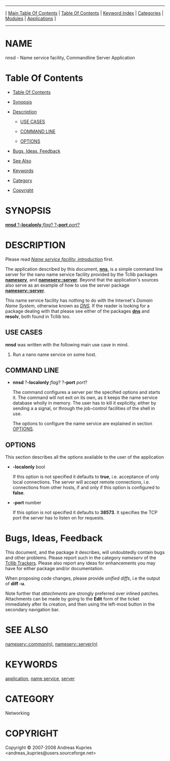
[//000000001]: # (nnsd \- Name service facility)
[//000000002]: # (Generated from file 'nnsd\.man' by tcllib/doctools with format 'markdown')
[//000000003]: # (Copyright &copy; 2007\-2008 Andreas Kupries <andreas\_kupries@users\.sourceforge\.net>)
[//000000004]: # (nnsd\(n\) 1\.0\.1 tcllib "Name service facility")

<hr> [ <a href="../../../toc.md">Main Table Of Contents</a> &#124; <a
href="../../toc.md">Table Of Contents</a> &#124; <a
href="../../../index.md">Keyword Index</a> &#124; <a
href="../../../toc0.md">Categories</a> &#124; <a
href="../../../toc1.md">Modules</a> &#124; <a
href="../../../toc2.md">Applications</a> ] <hr>

# NAME

nnsd \- Name service facility, Commandline Server Application

# <a name='toc'></a>Table Of Contents

  - [Table Of Contents](#toc)

  - [Synopsis](#synopsis)

  - [Description](#section1)

      - [USE CASES](#subsection1)

      - [COMMAND LINE](#subsection2)

      - [OPTIONS](#subsection3)

  - [Bugs, Ideas, Feedback](#section2)

  - [See Also](#seealso)

  - [Keywords](#keywords)

  - [Category](#category)

  - [Copyright](#copyright)

# <a name='synopsis'></a>SYNOPSIS

[__nnsd__ ?__\-localonly__ *flag*? ?__\-port__ *port*?](#1)  

# <a name='description'></a>DESCRIPTION

Please read *[Name service facility,
introduction](\.\./modules/nns/nns\_intro\.md)* first\.

The application described by this document, __[nns](nns\.md)__, is a
simple command line server for the nano name service facility provided by the
Tcllib packages __[nameserv](\.\./modules/nns/nns\_client\.md)__, and
__[nameserv::server](\.\./modules/nns/nns\_server\.md)__\. Beyond that the
application's sources also serve as an example of how to use the server package
__[nameserv::server](\.\./modules/nns/nns\_server\.md)__\.

This name service facility has nothing to do with the Internet's *Domain Name
System*, otherwise known as *[DNS](\.\./\.\./\.\./index\.md\#dns)*\. If the reader
is looking for a package dealing with that please see either of the packages
__[dns](\.\./modules/dns/tcllib\_dns\.md)__ and __resolv__, both found
in Tcllib too\.

## <a name='subsection1'></a>USE CASES

__nnsd__ was written with the following main use case in mind\.

  1. Run a nano name service on some host\.

## <a name='subsection2'></a>COMMAND LINE

  - <a name='1'></a>__nnsd__ ?__\-localonly__ *flag*? ?__\-port__ *port*?

    The command configures a server per the specified options and starts it\. The
    command will not exit on its own, as it keeps the name service database
    wholly in memory\. The user has to kill it explicitly, either by sending a a
    signal, or through the job\-control facilities of the shell in use\.

    The options to configure the name service are explained in section
    [OPTIONS](#subsection3)\.

## <a name='subsection3'></a>OPTIONS

This section describes all the options available to the user of the application

  - __\-localonly__ bool

    If this option is not specified it defaults to __true__, i\.e\. acceptance
    of only local connections\. The server will accept remote connections, i\.e\.
    connections from other hosts, if and only if this option is configured to
    __false__\.

  - __\-port__ number

    If this option is not specified it defaults to __38573__\. It specifies
    the TCP port the server has to listen on for requests\.

# <a name='section2'></a>Bugs, Ideas, Feedback

This document, and the package it describes, will undoubtedly contain bugs and
other problems\. Please report such in the category *nameserv* of the [Tcllib
Trackers](http://core\.tcl\.tk/tcllib/reportlist)\. Please also report any ideas
for enhancements you may have for either package and/or documentation\.

When proposing code changes, please provide *unified diffs*, i\.e the output of
__diff \-u__\.

Note further that *attachments* are strongly preferred over inlined patches\.
Attachments can be made by going to the __Edit__ form of the ticket
immediately after its creation, and then using the left\-most button in the
secondary navigation bar\.

# <a name='seealso'></a>SEE ALSO

[nameserv::common\(n\)](\.\./modules/nns/nns\_common\.md),
[nameserv::server\(n\)](\.\./modules/nns/nns\_server\.md)

# <a name='keywords'></a>KEYWORDS

[application](\.\./\.\./\.\./index\.md\#application), [name
service](\.\./\.\./\.\./index\.md\#name\_service),
[server](\.\./\.\./\.\./index\.md\#server)

# <a name='category'></a>CATEGORY

Networking

# <a name='copyright'></a>COPYRIGHT

Copyright &copy; 2007\-2008 Andreas Kupries <andreas\_kupries@users\.sourceforge\.net>
